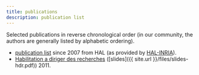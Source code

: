 ```yaml
---
title: publications
description: publication list
---
```


Selected publications in reverse chronological order 
(in our community, the authors are generally listed by alphabetic ordering).
 	
	
* [publication list](https://haltools.inria.fr/Public/afficheRequetePubli.php?auteur_exp=Florent+Jacquemard&annee_publideb=2007&CB_auteur=oui&CB_titre=oui&CB_article=oui&langue=Anglais&tri_exp=annee_publi&tri_exp2=typdoc&tri_exp3=date_publi&ordre_aff=TA&Fen=Aff&css=../css/VisuRubriqueEncadre.css) since 2007 from HAL (as provided by [HAL-INRIA](https://hal.inria.fr)).
* [Habilitation a diriger des recherches](https://tel.archives-ouvertes.fr/tel-00643595/file/plan.pdf) ([slides]({{ site.url }}/files/slides-hdr.pdf)) 2011.


